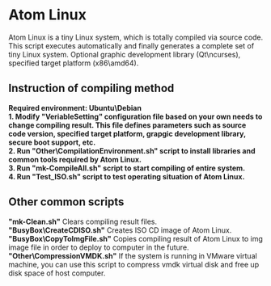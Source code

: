 # Atom Linux
Atom Linux is a tiny Linux system, which is totally compiled via source code. This script executes automatically and finally generates a complete set of tiny Linux system. Optional graphic development library (Qt\ncurses), specified target platform (x86\amd64).<br>

## Instruction of compiling method<br>
**Required environment: Ubuntu\Debian**<br>
**1. Modify "VeriableSetting" configuration file based on your own needs to change compiling result. This file defines parameters such as source code version, specified target platform, grapgic development library, secure boot support, etc.**<br>
**2. Run "Other\CompilationEnvironment.sh" script to install libraries and common tools required by Atom Linux.**<br>
**3. Run "mk-CompileAll.sh" script to start compiling of entire system.**<br>
**4. Run "Test_ISO.sh" script to test operating situation of Atom Linux.**<br>

## Other common scripts<br>
**"mk-Clean.sh"** Clears compiling result files.<br>
**"BusyBox\CreateCDISO.sh"** Creates ISO CD image of Atom Linux.<br>
**"BusyBox\CopyToImgFile.sh"** Copies compiling result of Atom Linux to img image file in order to deploy to computer in the future.<br>
**"Other\CompressionVMDK.sh"** If the system is running in VMware virtual machine, you can use this script to compress vmdk virtual disk and free up disk space of host computer.<br>
